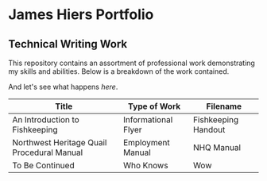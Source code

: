 # **James Hiers Portfolio**
## Technical Writing Work

This repository contains an assortment of professional work demonstrating my skills and abilities. Below is a breakdown of the work contained.

And let's see what happens *here*.


| Title         | Type of Work          | Filename  |
| ------------- | --------------------- | ---------|
| An Introduction to Fishkeeping      | Informational Flyer        |     Fishkeeping Handout |
| Northwest Heritage Quail Procedural Manual      | Employment Manual              |       NHQ Manual |
| To Be Continued | Who Knows              | Wow |
